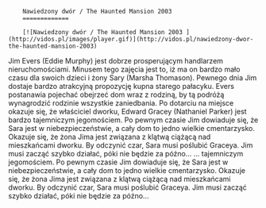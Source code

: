 
        Nawiedzony dwór / The Haunted Mansion 2003 
        =============
        
        [![Nawiedzony dwór / The Haunted Mansion 2003 ](http://vidos.pl/images/player.gif)](http://vidos.pl/nawiedzony-dwor-the-haunted-mansion-2003)
        
        
 Jim Evers (Eddie Murphy) jest dobrze prosperującym handlarzem nieruchomościami. Minusem tego zajęcia jest to, iż ma on bardzo mało czasu dla swoich dzieci i żony Sary (Marsha Thomason). Pewnego dnia Jim dostaje bardzo atrakcyjną propozycję kupna starego pałacyku. Evers postanawia pojechać obejrzeć dom wraz z rodziną, by tą podróżą wynagrodzić rodzinie wszystkie zaniedbania. Po dotarciu na miejsce okazuje się, że właściciel dworku, Edward Gracey (Nathaniel Parker) jest bardzo tajemniczym jegomościem. Po pewnym czasie Jim dowiaduje się, że Sara jest w niebezpieczeństwie, a cały dom to jedno wielkie cmentarzysko. Okazuje się, że żona Jima jest związana z klątwą ciążącą nad mieszkańcami dworku. By odczynić czar, Sara musi poślubić Graceya. Jim musi zacząć szybko działać, póki nie będzie za późno...  ... tajemniczym jegomościem. Po pewnym czasie Jim dowiaduje się, że Sara jest w niebezpieczeństwie, a cały dom to jedno wielkie cmentarzysko. Okazuje się, że żona Jima jest związana z klątwą ciążącą nad mieszkańcami dworku. By odczynić czar, Sara musi poślubić Graceya. Jim musi zacząć szybko działać, póki nie będzie za późno...
    